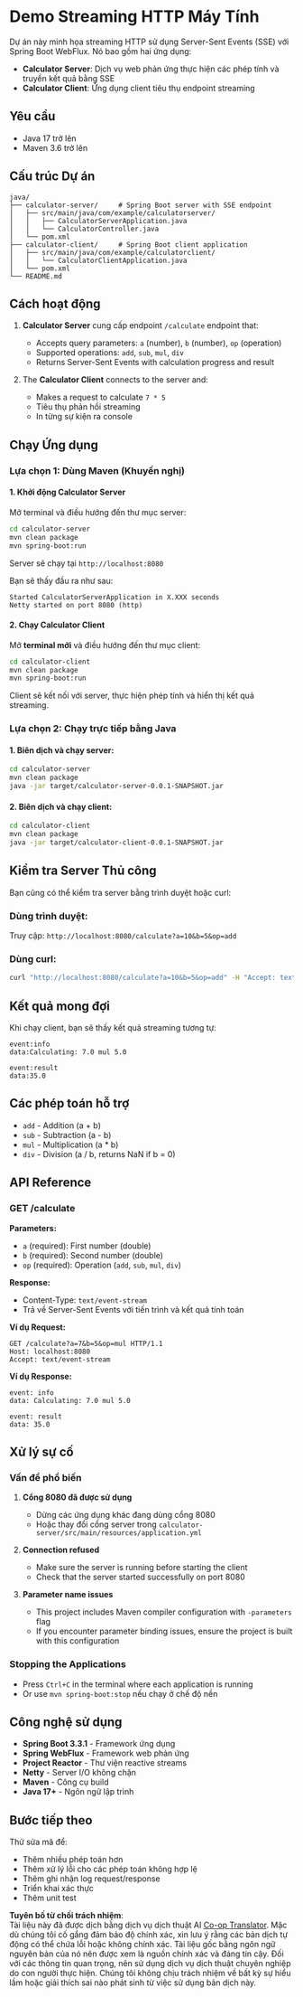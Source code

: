 <!--
CO_OP_TRANSLATOR_METADATA:
{
  "original_hash": "acd4010e430da00946a154f62847a169",
  "translation_date": "2025-06-18T09:48:30+00:00",
  "source_file": "03-GettingStarted/06-http-streaming/solution/java/README.md",
  "language_code": "vi"
}
-->
# Demo Streaming HTTP Máy Tính

Dự án này minh họa streaming HTTP sử dụng Server-Sent Events (SSE) với Spring Boot WebFlux. Nó bao gồm hai ứng dụng:

- **Calculator Server**: Dịch vụ web phản ứng thực hiện các phép tính và truyền kết quả bằng SSE
- **Calculator Client**: Ứng dụng client tiêu thụ endpoint streaming

## Yêu cầu

- Java 17 trở lên
- Maven 3.6 trở lên

## Cấu trúc Dự án

```
java/
├── calculator-server/     # Spring Boot server with SSE endpoint
│   ├── src/main/java/com/example/calculatorserver/
│   │   ├── CalculatorServerApplication.java
│   │   └── CalculatorController.java
│   └── pom.xml
├── calculator-client/     # Spring Boot client application
│   ├── src/main/java/com/example/calculatorclient/
│   │   └── CalculatorClientApplication.java
│   └── pom.xml
└── README.md
```

## Cách hoạt động

1. **Calculator Server** cung cấp endpoint `/calculate` endpoint that:
   - Accepts query parameters: `a` (number), `b` (number), `op` (operation)
   - Supported operations: `add`, `sub`, `mul`, `div`
   - Returns Server-Sent Events with calculation progress and result

2. The **Calculator Client** connects to the server and:
   - Makes a request to calculate `7 * 5`
   - Tiêu thụ phản hồi streaming
   - In từng sự kiện ra console

## Chạy Ứng dụng

### Lựa chọn 1: Dùng Maven (Khuyến nghị)

#### 1. Khởi động Calculator Server

Mở terminal và điều hướng đến thư mục server:

```bash
cd calculator-server
mvn clean package
mvn spring-boot:run
```

Server sẽ chạy tại `http://localhost:8080`

Bạn sẽ thấy đầu ra như sau:
```
Started CalculatorServerApplication in X.XXX seconds
Netty started on port 8080 (http)
```

#### 2. Chạy Calculator Client

Mở **terminal mới** và điều hướng đến thư mục client:

```bash
cd calculator-client
mvn clean package
mvn spring-boot:run
```

Client sẽ kết nối với server, thực hiện phép tính và hiển thị kết quả streaming.

### Lựa chọn 2: Chạy trực tiếp bằng Java

#### 1. Biên dịch và chạy server:

```bash
cd calculator-server
mvn clean package
java -jar target/calculator-server-0.0.1-SNAPSHOT.jar
```

#### 2. Biên dịch và chạy client:

```bash
cd calculator-client
mvn clean package
java -jar target/calculator-client-0.0.1-SNAPSHOT.jar
```

## Kiểm tra Server Thủ công

Bạn cũng có thể kiểm tra server bằng trình duyệt hoặc curl:

### Dùng trình duyệt:
Truy cập: `http://localhost:8080/calculate?a=10&b=5&op=add`

### Dùng curl:
```bash
curl "http://localhost:8080/calculate?a=10&b=5&op=add" -H "Accept: text/event-stream"
```

## Kết quả mong đợi

Khi chạy client, bạn sẽ thấy kết quả streaming tương tự:

```
event:info
data:Calculating: 7.0 mul 5.0

event:result
data:35.0
```

## Các phép toán hỗ trợ

- `add` - Addition (a + b)
- `sub` - Subtraction (a - b)
- `mul` - Multiplication (a * b)
- `div` - Division (a / b, returns NaN if b = 0)

## API Reference

### GET /calculate

**Parameters:**
- `a` (required): First number (double)
- `b` (required): Second number (double)
- `op` (required): Operation (`add`, `sub`, `mul`, `div`)

**Response:**
- Content-Type: `text/event-stream`
- Trả về Server-Sent Events với tiến trình và kết quả tính toán

**Ví dụ Request:**
```
GET /calculate?a=7&b=5&op=mul HTTP/1.1
Host: localhost:8080
Accept: text/event-stream
```

**Ví dụ Response:**
```
event: info
data: Calculating: 7.0 mul 5.0

event: result
data: 35.0
```

## Xử lý sự cố

### Vấn đề phổ biến

1. **Cổng 8080 đã được sử dụng**
   - Dừng các ứng dụng khác đang dùng cổng 8080
   - Hoặc thay đổi cổng server trong `calculator-server/src/main/resources/application.yml`

2. **Connection refused**
   - Make sure the server is running before starting the client
   - Check that the server started successfully on port 8080

3. **Parameter name issues**
   - This project includes Maven compiler configuration with `-parameters` flag
   - If you encounter parameter binding issues, ensure the project is built with this configuration

### Stopping the Applications

- Press `Ctrl+C` in the terminal where each application is running
- Or use `mvn spring-boot:stop` nếu chạy ở chế độ nền

## Công nghệ sử dụng

- **Spring Boot 3.3.1** - Framework ứng dụng
- **Spring WebFlux** - Framework web phản ứng
- **Project Reactor** - Thư viện reactive streams
- **Netty** - Server I/O không chặn
- **Maven** - Công cụ build
- **Java 17+** - Ngôn ngữ lập trình

## Bước tiếp theo

Thử sửa mã để:
- Thêm nhiều phép toán hơn
- Thêm xử lý lỗi cho các phép toán không hợp lệ
- Thêm ghi nhận log request/response
- Triển khai xác thực
- Thêm unit test

**Tuyên bố từ chối trách nhiệm**:  
Tài liệu này đã được dịch bằng dịch vụ dịch thuật AI [Co-op Translator](https://github.com/Azure/co-op-translator). Mặc dù chúng tôi cố gắng đảm bảo độ chính xác, xin lưu ý rằng các bản dịch tự động có thể chứa lỗi hoặc không chính xác. Tài liệu gốc bằng ngôn ngữ nguyên bản của nó nên được xem là nguồn chính xác và đáng tin cậy. Đối với các thông tin quan trọng, nên sử dụng dịch vụ dịch thuật chuyên nghiệp do con người thực hiện. Chúng tôi không chịu trách nhiệm về bất kỳ sự hiểu lầm hoặc giải thích sai nào phát sinh từ việc sử dụng bản dịch này.